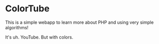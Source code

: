 # ColorTube
This is a simple webapp to learn more about PHP and using very simple algorithms!

It's uh. YouTube. But with colors.